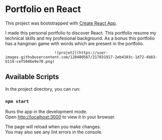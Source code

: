 # Portfolio en React

This project was bootstrapped with [Create React App](https://github.com/facebook/create-react-app).

I made this personal portfolio to discover React. This portfolio resume my technical skills and my profesional background. As a bonus this portfolio has a hangman game with words which are present in the portfolio.

                          ![projet2](https://user-images.githubusercontent.com/120400567/217831917-2eb4103c-1d72-4b83-b119-cef5046e9e70.png)



## Available Scripts

In the project directory, you can run:

### `npm start`

Runs the app in the development mode.\
Open [http://localhost:3000](http://localhost:3000) to view it in your browser.

The page will reload when you make changes.\
You may also see any lint errors in the console.




